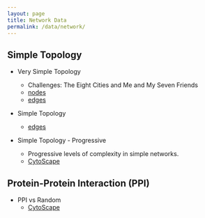 ```yaml
---
layout: page
title: Network Data
permalink: /data/network/
---
```


## Simple Topology

* Very Simple Topology
  * Challenges: The Eight Cities and Me and My Seven Friends
  * [nodes](/data/simple-networks/topology-very-simple-nodes.csv)
  * [edges](/data/simple-networks/topology-very-simple-edges.csv)

* Simple Topology
  * [edges](/data/simple-networks/topology-simple.csv)

* Simple Topology - Progressive
  * Progressive levels of complexity in simple networks.
  * [CytoScape](/data/simple-networks/topology-levels-complexity.cys)

## Protein-Protein Interaction (PPI)

* PPI vs Random
  * [CytoScape](/data/ppi/ppi-vs-random.cys)